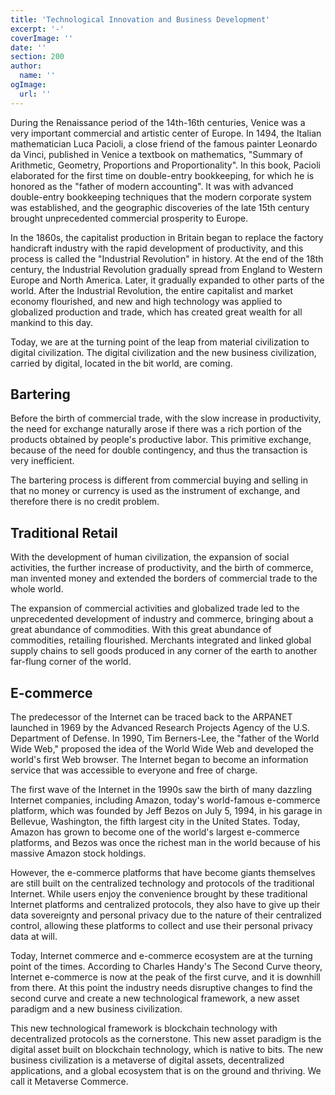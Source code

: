 ```yaml
---
title: 'Technological Innovation and Business Development'
excerpt: '-'
coverImage: ''
date: ''
section: 200
author:
  name: ''
ogImage:
  url: ''
---
```


During the Renaissance period of the 14th-16th centuries, Venice was a very important commercial and artistic center of Europe. In 1494, the Italian mathematician Luca Pacioli, a close friend of the famous painter Leonardo da Vinci, published in Venice a textbook on mathematics, "Summary of Arithmetic, Geometry, Proportions and Proportionality". In this book, Pacioli elaborated for the first time on double-entry bookkeeping, for which he is honored as the "father of modern accounting". It was with advanced double-entry bookkeeping techniques that the modern corporate system was established, and the geographic discoveries of the late 15th century brought unprecedented commercial prosperity to Europe.

In the 1860s, the capitalist production in Britain began to replace the factory handicraft industry with the rapid development of productivity, and this process is called the "Industrial Revolution" in history. At the end of the 18th century, the Industrial Revolution gradually spread from England to Western Europe and North America. Later, it gradually expanded to other parts of the world. After the Industrial Revolution, the entire capitalist and market economy flourished, and new and high technology was applied to globalized production and trade, which has created great wealth for all mankind to this day.

Today, we are at the turning point of the leap from material civilization to digital civilization. The digital civilization and the new business civilization, carried by digital, located in the bit world, are coming.

## Bartering

Before the birth of commercial trade, with the slow increase in productivity, the need for exchange naturally arose if there was a rich portion of the products obtained by people's productive labor. This primitive exchange, because of the need for double contingency, and thus the transaction is very inefficient.

The bartering process is different from commercial buying and selling in that no money or currency is used as the instrument of exchange, and therefore there is no credit problem.

## Traditional Retail

With the development of human civilization, the expansion of social activities, the further increase of productivity, and the birth of commerce, man invented money and extended the borders of commercial trade to the whole world.

The expansion of commercial activities and globalized trade led to the unprecedented development of industry and commerce, bringing about a great abundance of commodities. With this great abundance of commodities, retailing flourished. Merchants integrated and linked global supply chains to sell goods produced in any corner of the earth to another far-flung corner of the world.

## E-commerce

The predecessor of the Internet can be traced back to the ARPANET launched in 1969 by the Advanced Research Projects Agency of the U.S. Department of Defense. In 1990, Tim Berners-Lee, the "father of the World Wide Web," proposed the idea of the World Wide Web and developed the world's first Web browser. The Internet began to become an information service that was accessible to everyone and free of charge.

The first wave of the Internet in the 1990s saw the birth of many dazzling Internet companies, including Amazon, today's world-famous e-commerce platform, which was founded by Jeff Bezos on July 5, 1994, in his garage in Bellevue, Washington, the fifth largest city in the United States. Today, Amazon has grown to become one of the world's largest e-commerce platforms, and Bezos was once the richest man in the world because of his massive Amazon stock holdings.

However, the e-commerce platforms that have become giants themselves are still built on the centralized technology and protocols of the traditional Internet. While users enjoy the convenience brought by these traditional Internet platforms and centralized protocols, they also have to give up their data sovereignty and personal privacy due to the nature of their centralized control, allowing these platforms to collect and use their personal privacy data at will.

Today, Internet commerce and e-commerce ecosystem are at the turning point of the times. According to Charles Handy's The Second Curve theory, Internet e-commerce is now at the peak of the first curve, and it is downhill from there. At this point the industry needs disruptive changes to find the second curve and create a new technological framework, a new asset paradigm and a new business civilization.

This new technological framework is blockchain technology with decentralized protocols as the cornerstone. This new asset paradigm is the digital asset built on blockchain technology, which is native to bits. The new business civilization is a metaverse of digital assets, decentralized applications, and a global ecosystem that is on the ground and thriving. We call it Metaverse Commerce.
